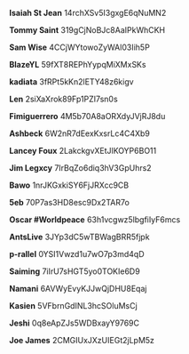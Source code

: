 **Isaiah St Jean**
14rchXSv5I3gxgE6qNuMN2

**Tommy Saint**
319gCjNoBJc8AaIPkWhCKH

**Sam Wise**
4CCjWYtowoZyWAl03Iih5P

**BlazeYL**
59fXT8REPhYypqMiXMxSKs

**kadiata**
3fRPt5kKn2lETY48z6kigv

**Len**
2siXaXrok89Fp1PZI7sn0s

**Fimiguerrero**
4M5b70A8aORXdyJVjRJ8du

**Ashbeck**
6W2nR7dEexKxsrLc4C4Xb9

**Lancey Foux**
2LakckgvXEtJlKOYP6BO11

**Jim Legxcy**
7IrBqZo6diq3hV3GpUhrs2

**Bawo**
1nrJKGxkiSY6FjJRXcc9CB

**5eb**
70P7as3HD8esc9Dx2TAR7o

**Oscar #Worldpeace**
63h1vcgwz5lbgfiIyF6mcs

**AntsLive**
3JYp3dC5wTBWagBRR5fjpk

**p-rallel**
0YSI1Vwzd1u7wO7p3md4qD

**Saiming**
7iIrU7sHGT5yo0TOKIe6D9

**Namani**
6AVWyEvyKJJwQjDHU8Eqaj

**Kasien**
5VFbrnGdINL3hcSOluMsCj

**Jeshi**
0q8eApZJs5WDBxayY9769C

**Joe James**
2CMGIUxJXzUIEGt2jLpM5z


